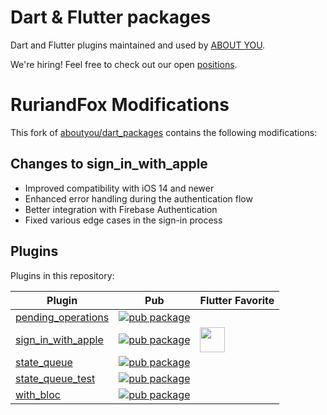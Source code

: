 # Dart & Flutter packages

Dart and Flutter plugins maintained and used by [ABOUT YOU](https://aboutyou.tech/).

We're hiring! Feel free to check out our open [positions](https://aboutyou.tech/jobs/).

# RuriandFox Modifications

This fork of [aboutyou/dart_packages](https://github.com/aboutyou/dart_packages) contains the following modifications:

## Changes to sign_in_with_apple

- Improved compatibility with iOS 14 and newer
- Enhanced error handling during the authentication flow
- Better integration with Firebase Authentication
- Fixed various edge cases in the sign-in process

## Plugins

Plugins in this repository:

| Plugin                                               | Pub                                                                                                                | Flutter Favorite                                                                                                                                                                                                              |
| ---------------------------------------------------- | ------------------------------------------------------------------------------------------------------------------ | ----------------------------------------------------------------------------------------------------------------------------------------------------------------------------------------------------------------------------- |
| [pending_operations](./packages/pending_operations/) | [![pub package](https://img.shields.io/pub/v/pending_operations.svg)](https://pub.dev/packages/pending_operations) |
| [sign_in_with_apple](./packages/sign_in_with_apple/) | [![pub package](https://img.shields.io/pub/v/sign_in_with_apple.svg)](https://pub.dev/packages/sign_in_with_apple) | [<img src="https://raw.githubusercontent.com/aboutyou/dart_packages/28594220a50e98ca7cf82953482403938dae5cf6/assets/flutter_favorite.png" width="40" />](https://flutter.dev/docs/development/packages-and-plugins/favorites) |
| [state_queue](./packages/state_queue/)               | [![pub package](https://img.shields.io/pub/v/state_queue.svg)](https://pub.dev/packages/state_queue)               |
| [state_queue_test](./packages/state_queue_test/)     | [![pub package](https://img.shields.io/pub/v/state_queue_test.svg)](https://pub.dev/packages/state_queue_test)     |
| [with_bloc](./packages/with_bloc/)                   | [![pub package](https://img.shields.io/pub/v/with_bloc.svg)](https://pub.dev/packages/with_bloc)                   |
